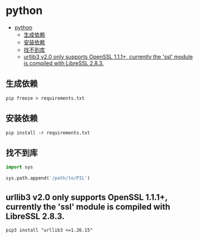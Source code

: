 # python

<!-- TOC -->
* [python](#python)
  * [生成依赖](#生成依赖)
  * [安装依赖](#安装依赖)
  * [找不到库](#找不到库)
  * [urllib3 v2.0 only supports OpenSSL 1.1.1+, currently the 'ssl' module is compiled with LibreSSL 2.8.3.](#urllib3-v20-only-supports-openssl-111-currently-the--ssl-module-is-compiled-with-libressl-283)
<!-- TOC -->

## 生成依赖

```shell
pip freeze > requirements.txt
```

## 安装依赖

```shell
pip install -r requirements.txt

```

## 找不到库

```python
import sys

sys.path.append('/path/to/PIL')
```
##  urllib3 v2.0 only supports OpenSSL 1.1.1+, currently the 'ssl' module is compiled with LibreSSL 2.8.3.
```shell
pip3 install "urllib3 <=1.26.15"

```